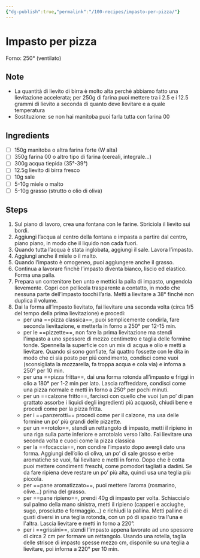 ```yaml
---
{"dg-publish":true,"permalink":"/100-recipes/impasto-per-pizza/"}
---
```


# Impasto per pizza
Forno: 250° (ventilato)
## Note
- La quantità di lievito di birra è molto alta perchè abbiamo fatto una lievitazione accelerata; per 250g di farina puoi mettere tra i 2.5 e i 12.5 grammi di lievito a seconda di quanto deve lievitare e a quale temperatura
- Sostituzione: se non hai manitoba puoi farla tutta con farina 00
## Ingredients
- [ ] 150g manitoba o altra farina forte (W alta)
- [ ] 350g farina 00 o altro tipo di farina (cereali, integrale…)
- [ ] 300g acqua tiepida (35°-39°)
- [ ] 12.5g lievito di birra fresco
- [ ] 10g sale
- [ ] 5-10g miele o malto
- [ ] 5-10g grasso (strutto o olio di oliva)
## Steps
1. Sul piano di lavoro, crea una fontana con le farine. Sbriciola il lievito sui bordi.
2. Aggiungi l’acqua al centro della fontana e impasta a partire dal centro, piano piano, in modo che il liquido non cada fuori.
3. Quando tutta l’acqua è stata inglobata, aggiungi il sale. Lavora l’impasto.
4. Aggiungi anche il miele o il malto.
5. Quando l’impasto è omogeneo, puoi aggiungere anche il grasso.
6. Continua a lavorare finchè l’impasto diventa bianco, liscio ed elastico. Forma una palla.
7. Prepara un contenitore ben unto e mettici la palla di impasto, ungendola lievemente. Copri con pellicola trasparente a contatto, in modo che nessuna parte dell’impasto tocchi l’aria. Metti a lievitare a 38° finché non duplica il volume.
8. Dai la forma all’impasto lievitato, fai lievitare una seconda volta (circa 1/5 del tempo della prima lievitazione) e procedi:
	- per una ==pizza classica==, puoi semplicemente condirla, fare seconda lievitazione, e metterla in forno a 250° per 12-15 min.
	- per le ==pizzette==, non fare la prima lievitazione ma stendi l'impasto a uno spessore di mezzo centimetro e taglia delle formine tonde. Spennella la superficie con un mix di acqua e olio e metti a lievitare. Quando si sono gonfiate, fai quattro fossette con le dita in modo che ci sia posto per piú condimento, condisci come vuoi (sconsigliata la mozzarella, fa troppa acqua e cola via) e inforna a 250° per 10 min.
	- per una ==pizza fritta==, dai una forma rotonda all’impasto e friggi in olio a 180° per 1-2 min per lato. Lascia raffreddare, condisci come una pizza normale e metti in forno a 250° per pochi minuti.
	- per un ==calzone fritto==, farcisci con quello che vuoi (un po’ di pan grattato assorbe i liquidi degli ingredienti più acquosi), chiudi bene e procedi come per la pizza fritta.
	- per i ==panzerotti== procedi come per il calzone, ma usa delle formine un po’ più grandi delle pizzette.
	- per un ==rotolo==, stendi un rettangolo di impasto, metti il ripieno in una riga sulla parte inferiore e arrotolalo verso l’alto. Fai lievitare una seconda volta e cuoci come la pizza classica
	- per la ==focaccia==, non condire l’impasto dopo avergli dato una forma. Aggiungi dell’olio di oliva, un po’ di sale grosso e erbe aromatiche se vuoi, fai lievitare e metti in forno. Dopo che è cotta puoi mettere condimenti freschi, come pomodori tagliati a dadini. Se da fare ripiena deve restare un po’ più alta, quindi usa una teglia più piccola.
	- per ==pane aromatizzato==, puoi mettere l’aroma (rosmarino, olive…) prima del grasso. 
	- per ==pane ripieno==, prendi 40g di impasto per volta. Schiaccialo sul palmo della mano sinistra, metti il ripieno (capperi e acciughe, sugo, prosciutto e formaggio...) e richiudi la pallina. Metti palline di gusti diversi in una teglia rotonda, con un pó di spazio tra l'una e l'altra. Lascia lievitare e metti in forno a 220°.
	- per i ==grissini==, stendi l’impasto appena lavorato ad uno spessore di circa 2 cm per formare un rettangolo. Usando una rotella, taglia delle strisce di impasto spesse mezzo cm, disponile su una teglia a lievitare, poi inforna a 220° per 10 min.